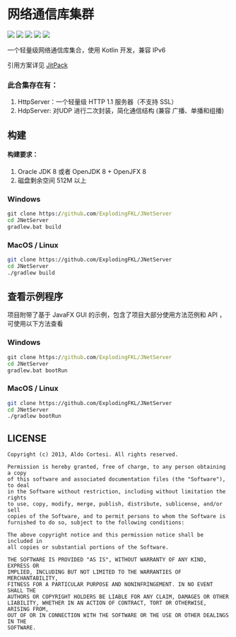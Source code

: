 # 网络通信库集群


![](https://img.shields.io/badge/LICENSE-MIT-green.svg)  ![](https://img.shields.io/badge/CODE-Kotlin-green.svg)  ![](https://img.shields.io/badge/BUILD-Gradle-green.svg)  ![](https://img.shields.io/badge/TYPE-LIBRARY-green.svg)  [![](https://jitpack.io/v/ExplodingFKL/JNetServer.svg)](https://jitpack.io/#ExplodingFKL/JNetServer)


一个轻量级网络通信库集合，使用 Kotlin 开发，兼容 IPv6

引用方案详见 [JitPack](https://jitpack.io/#ExplodingFKL/JNetServer)

### 此合集存在有：

1. HttpServer：一个轻量级 HTTP 1.1 服务器（不支持 SSL）
2. HdpServer: 对UDP 进行二次封装，简化通信结构 (兼容 广播、单播和组播)

## 构建

#### 构建要求：

1. Oracle JDK 8 或者 OpenJDK 8 +  OpenJFX 8
2. 磁盘剩余空间 512M 以上 

### Windows


```cmd
git clone https://github.com/ExplodingFKL/JNetServer
cd JNetServer
gradlew.bat build
```

### MacOS / Linux

```bash
git clone https://github.com/ExplodingFKL/JNetServer
cd JNetServer
./gradlew build
```


## 查看示例程序

项目附带了基于 JavaFX GUI 的示例，包含了项目大部分使用方法范例和 API ，可使用以下方法查看

### Windows

```cmd
git clone https://github.com/ExplodingFKL/JNetServer
cd JNetServer
gradlew.bat bootRun
```

### MacOS / Linux

```bash
git clone https://github.com/ExplodingFKL/JNetServer
cd JNetServer
./gradlew bootRun
```



## LICENSE

```
Copyright (c) 2013, Aldo Cortesi. All rights reserved.

Permission is hereby granted, free of charge, to any person obtaining a copy
of this software and associated documentation files (the "Software"), to deal
in the Software without restriction, including without limitation the rights
to use, copy, modify, merge, publish, distribute, sublicense, and/or sell
copies of the Software, and to permit persons to whom the Software is
furnished to do so, subject to the following conditions:

The above copyright notice and this permission notice shall be included in
all copies or substantial portions of the Software.

THE SOFTWARE IS PROVIDED "AS IS", WITHOUT WARRANTY OF ANY KIND, EXPRESS OR
IMPLIED, INCLUDING BUT NOT LIMITED TO THE WARRANTIES OF MERCHANTABILITY,
FITNESS FOR A PARTICULAR PURPOSE AND NONINFRINGEMENT. IN NO EVENT SHALL THE
AUTHORS OR COPYRIGHT HOLDERS BE LIABLE FOR ANY CLAIM, DAMAGES OR OTHER
LIABILITY, WHETHER IN AN ACTION OF CONTRACT, TORT OR OTHERWISE, ARISING FROM,
OUT OF OR IN CONNECTION WITH THE SOFTWARE OR THE USE OR OTHER DEALINGS IN THE
SOFTWARE.
```
